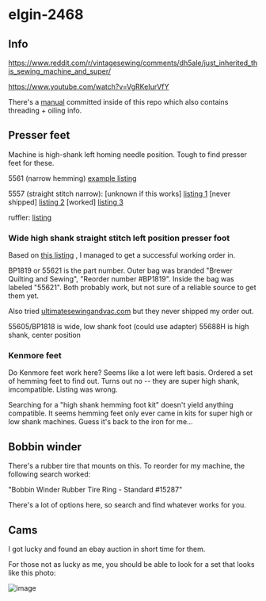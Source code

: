 # elgin-2468

## Info

https://www.reddit.com/r/vintagesewing/comments/dh5ale/just_inherited_this_sewing_machine_and_super/

https://www.youtube.com/watch?v=VgRKeIurVfY

There's a [manual](./ELGIN2468InstructionBooklet.pdf) committed inside of this repo which also contains threading + oiling info.

## Presser feet

Machine is high-shank left homing needle position. Tough to find presser feet for these.

5561 (narrow hemming) [example listing](https://www.ebay.com/itm/191943009426)

5557 (straight stitch narrow):
  [unknown if this works] [listing 1](https://www.sewingpartsonline.com/straight-stitch-foot-high-left-narrow-5557.aspx)
  [never shipped] [listing 2](https://ultimatesewingandvac.com/product/foot-straight-stitch-high-left-position-narrow/)
  [worked] [listing 3](https://www.seweasysewing.com/shop/c/p/Straight-Stitch-Foot-High-Left-Narrow-5557-x23638148.htm)

ruffler: [listing](https://www.allbrands.com/categories/673/7770-alphasew-55620-high-shank-screw-on-ruffler-shirrin)


### Wide high shank straight stitch left position presser foot

Based on [this listing](https://thesilkpincushionboutique.com/product/singer-sewing-machine-1-4-high-shank-straight-stitch-left-position-foot-wide-bp1819/#)
, I managed to get a successful working order in.

BP1819 or 55621 is the part number. 
Outer bag was branded "Brewer Quilting and Sewing", "Reorder number #BP1819". 
Inside the bag was labeled "55621". 
Both probably work, but not sure of a reliable source to get them yet.

Also tried [ultimatesewingandvac.com](https://ultimatesewingandvac.com/product/foot-straight-stitch-high-shank-left-position-wide/)
but they never shipped my order out.

55605/BP1818 is wide, low shank foot (could use adapter)
55688H is high shank, center position

### Kenmore feet

Do Kenmore feet work here? Seems like a lot were left basis. Ordered a set of hemming feet to find out.
Turns out no -- they are super high shank, imcompatible. Listing was wrong.

Searching for a "high shank hemming foot kit" doesn't yield anything compatible. It seems hemming feet
only ever came in kits for super high or low shank machines. Guess it's back to the iron for me...

## Bobbin winder

There's a rubber tire that mounts on this. To reorder for my machine, the following search worked:

"Bobbin Winder Rubber Tire Ring - Standard #15287"

There's a lot of options here, so search and find whatever works for you.

## Cams

I got lucky and found an ebay auction in short time for them.

For those not as lucky as me, you should be able to look for a set that looks like this photo:

![image](https://user-images.githubusercontent.com/9409193/235413445-310432f2-36da-43f2-b5e0-4040534b078a.png)

